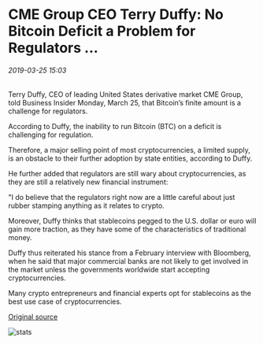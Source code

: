 # CME Group CEO Terry Duffy: No Bitcoin Deficit a Problem for Regulators ...

###### 2019-03-25 15:03

Terry Duffy, CEO of leading United States derivative market CME Group, told Business Insider Monday, March 25, that Bitcoin’s finite amount is a challenge for regulators.

According to Duffy, the inability to run Bitcoin (BTC) on a deficit is challenging for regulation.

Therefore, a major selling point of most cryptocurrencies, a limited supply, is an obstacle to their further adoption by state entities, according to Duffy.

He further added that regulators are still wary about cryptocurrencies, as they are still a relatively new financial instrument:

"I do believe that the regulators right now are a little careful about just rubber stamping anything as it relates to crypto.

Moreover, Duffy thinks that stablecoins pegged to the U.S. dollar or euro will gain more traction, as they have some of the characteristics of traditional money.

Duffy thus reiterated his stance from a February interview with Bloomberg, when he said that major commercial banks are not likely to get involved in the market unless the governments worldwide start accepting cryptocurrencies.

Many crypto entrepreneurs and financial experts opt for stablecoins as the best use case of cryptocurrencies.

[Original source](https://cointelegraph.com/news/cme-group-ceo-terry-duffy-no-bitcoin-deficit-a-problem-for-regulators)

![stats](https://c.statcounter.com/11760860/0/a89fa40b/1/ "stats")